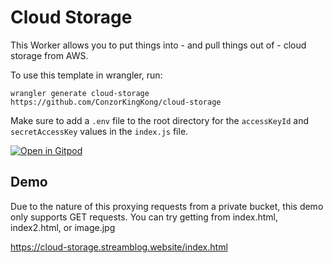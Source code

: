 # Cloud Storage

This Worker allows you to put things into - and pull things out of - cloud storage from AWS.

To use this template in wrangler, run:

`wrangler generate cloud-storage https://github.com/ConzorKingKong/cloud-storage`

Make sure to add a `.env` file to the root directory for the `accessKeyId` and `secretAccessKey` values in the `index.js` file.

[![Open in Gitpod](https://gitpod.io/button/open-in-gitpod.svg)](https://gitpod.io/#https://github.com/tigefa4u/cfr2)

## Demo

Due to the nature of this proxying requests from a private bucket, this demo only supports GET requests. You can try getting from index.html, index2.html, or image.jpg

https://cloud-storage.streamblog.website/index.html
